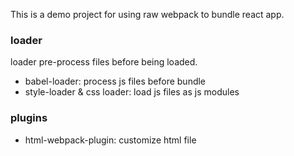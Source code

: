 This is a demo project for using raw webpack to bundle react app.

### loader

loader pre-process files before being loaded.

- babel-loader: process js files before bundle
- style-loader & css loader: load js files as js modules

### plugins

- html-webpack-plugin: customize html file
